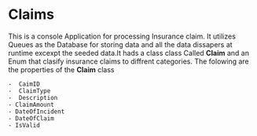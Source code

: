 # Claims

This is a console Application for processing  Insurance claim. It utilizes Queues as the Database for storing data
and all the data dissapers at runtime excexpt the seeded data.It hads a class class Called **Claim** and an Enum that 
clasify insurance claims to diffrent categories.
The folowing are the properties of the **Claim** class


```
-  CaimID
-  ClaimType
-  Description
- ClaimAmount
- DateOfIncident
- DateOfClaim
- IsValid

```
